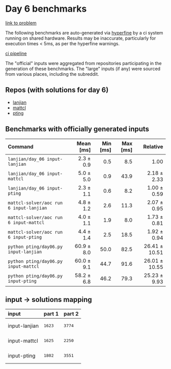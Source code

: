 # Day 6 benchmarks

[link to problem](http://adventofcode.com/2022/day/6)

The following benchmarks are auto-generated via [hyperfine](https://github.com/sharkdp/hyperfine) by a ci system running on shared hardware. Results may be inaccurate, particularly for execution times < 5ms, as per the hyperfine warnings.

[ci pipeline](http://ci.papercode.net:8080/teams/aoc2022/pipelines/aoc-compare-2022)

The "official" inputs were aggregated from repositories participating in the generation of these benchmarks. The "large" inputs (if any) were sourced from various places, including the subreddit.

## Repos (with solutions for day 6)


- [lanjian](https://github.com/LanJian/aoc-2022)
- [mattcl](https://github.com/mattcl/aoc2022)
- [pting](https://github.com/pting/aoc2022)

## Benchmarks with officially generated inputs
| Command | Mean [ms] | Min [ms] | Max [ms] | Relative |
|:---|---:|---:|---:|---:|
| `lanjian/day_06 input-lanjian` | 2.3 ± 0.9 | 0.5 | 8.5 | 1.00 |
| `lanjian/day_06 input-mattcl` | 5.0 ± 5.0 | 0.9 | 43.9 | 2.18 ± 2.33 |
| `lanjian/day_06 input-pting` | 2.3 ± 1.1 | 0.6 | 8.2 | 1.00 ± 0.59 |
| `mattcl-solver/aoc run 6 input-lanjian` | 4.8 ± 1.2 | 2.6 | 11.3 | 2.07 ± 0.95 |
| `mattcl-solver/aoc run 6 input-mattcl` | 4.0 ± 1.1 | 1.9 | 8.0 | 1.73 ± 0.81 |
| `mattcl-solver/aoc run 6 input-pting` | 4.4 ± 1.4 | 2.5 | 18.5 | 1.92 ± 0.94 |
| `python pting/day06.py input-lanjian` | 60.9 ± 8.0 | 50.0 | 82.5 | 26.41 ± 10.51 |
| `python pting/day06.py input-mattcl` | 60.0 ± 9.1 | 44.7 | 91.6 | 26.01 ± 10.55 |
| `python pting/day06.py input-pting` | 58.2 ± 6.8 | 46.2 | 79.3 | 25.23 ± 9.93 |

## input -> solutions mapping
|input|part 1|part 2|
|:---|:---|:---|
|input-lanjian|<pre>1623</pre>|<pre>3774</pre>|
|input-mattcl|<pre>1625</pre>|<pre>2250</pre>|
|input-pting|<pre>1802</pre>|<pre>3551</pre>|
